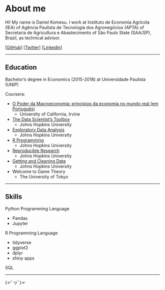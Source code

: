 # About me

Hi! My name is Daniel Komesu. I work at Instituto de Economia Agrícola (IEA) of Agência Paulista de Tecnologia dos Agronegócios (APTA) of Secretaria de Agricultura e Abastecimento of São Paulo State (SAA/SP), Brazil, as technical advisor.

[[GitHub](https://github.com/dankkom)]
[[Twitter](https://twitter.com/dankkom)]
[[LinkedIn](https://www.linkedin.com/in/daniel-komesu/)]

---

## Education

Bachelor’s degree in Economics (2015-2018) at Universidade Paulista (UNIP)

Coursera:

- [O Poder da Macroeconomia: princípios da economia no mundo real (em Português)](https://www.coursera.org/account/accomplishments/records/2U3RRQCSARJX)
  - University of California, Irvine
- [The Data Scientist’s Toolbox](https://www.coursera.org/account/accomplishments/records/S5JX66V2G7JJ)
  - Johns Hopkins University
- [Exploratory Data Analysis](https://www.coursera.org/account/accomplishments/records/WHLX7KBAFKBN)
  - Johns Hopkins University
- [R Programming](https://www.coursera.org/account/accomplishments/records/ZYRNCYVJ989N)
  - Johns Hopkins University
- [Reproducible Research](https://www.coursera.org/account/accomplishments/records/PYLJ5WQJQCS4)
  - Johns Hopkins University
- [Getting and Cleaning Data](https://www.coursera.org/account/accomplishments/records/7CUJ954AU45S)
  - Johns Hopkins University
- Welcome to Game Theory
  - The University of Tokyo

---

## Skills

Python Programming Language

- Pandas
- Jupyter

R Programming Language

- tidyverse
- ggplot2
- dplyr
- shiny apps

SQL

---

(☞ﾟヮﾟ)☞

